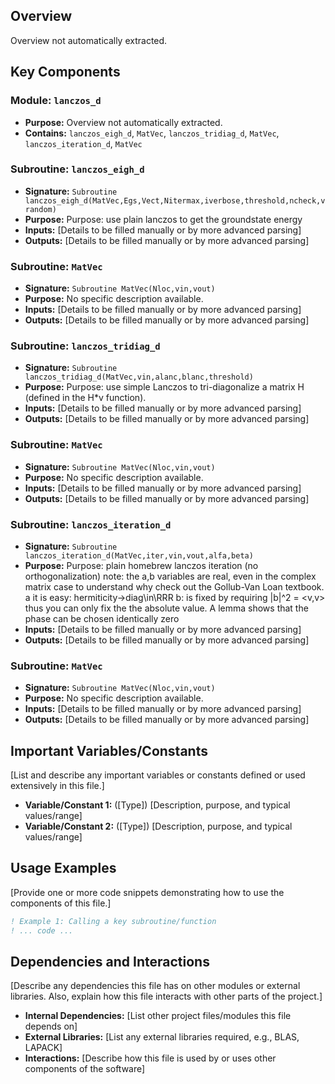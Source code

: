 ## Overview

Overview not automatically extracted.

## Key Components

### Module: `lanczos_d`
- **Purpose:** Overview not automatically extracted.
- **Contains:** `lanczos_eigh_d`, `MatVec`, `lanczos_tridiag_d`, `MatVec`, `lanczos_iteration_d`, `MatVec`

### Subroutine: `lanczos_eigh_d`
- **Signature:** `Subroutine lanczos_eigh_d(MatVec,Egs,Vect,Nitermax,iverbose,threshold,ncheck,vrandom)`
- **Purpose:** Purpose: use plain lanczos to get the groundstate energy
- **Inputs:** [Details to be filled manually or by more advanced parsing]
- **Outputs:** [Details to be filled manually or by more advanced parsing]

### Subroutine: `MatVec`
- **Signature:** `Subroutine MatVec(Nloc,vin,vout)`
- **Purpose:** No specific description available.
- **Inputs:** [Details to be filled manually or by more advanced parsing]
- **Outputs:** [Details to be filled manually or by more advanced parsing]

### Subroutine: `lanczos_tridiag_d`
- **Signature:** `Subroutine lanczos_tridiag_d(MatVec,vin,alanc,blanc,threshold)`
- **Purpose:** Purpose: use simple Lanczos to tri-diagonalize a matrix H (defined
  in the H*v function).
- **Inputs:** [Details to be filled manually or by more advanced parsing]
- **Outputs:** [Details to be filled manually or by more advanced parsing]

### Subroutine: `MatVec`
- **Signature:** `Subroutine MatVec(Nloc,vin,vout)`
- **Purpose:** No specific description available.
- **Inputs:** [Details to be filled manually or by more advanced parsing]
- **Outputs:** [Details to be filled manually or by more advanced parsing]

### Subroutine: `lanczos_iteration_d`
- **Signature:** `Subroutine lanczos_iteration_d(MatVec,iter,vin,vout,alfa,beta)`
- **Purpose:** Purpose: plain homebrew lanczos iteration (no orthogonalization)
  note: the a,b variables are real, even in the complex matrix case
  to understand why check out the Gollub-Van Loan textbook.
  a it is easy: hermiticity->diag\\in\\RRR
  b: is fixed by requiring |b|^2 = <v,v> thus you can only fix the
  the absolute value. A lemma shows that the phase can be chosen
  identically zero
- **Inputs:** [Details to be filled manually or by more advanced parsing]
- **Outputs:** [Details to be filled manually or by more advanced parsing]

### Subroutine: `MatVec`
- **Signature:** `Subroutine MatVec(Nloc,vin,vout)`
- **Purpose:** No specific description available.
- **Inputs:** [Details to be filled manually or by more advanced parsing]
- **Outputs:** [Details to be filled manually or by more advanced parsing]

## Important Variables/Constants

[List and describe any important variables or constants defined or used extensively in this file.]

- **Variable/Constant 1:** ([Type]) [Description, purpose, and typical values/range]
- **Variable/Constant 2:** ([Type]) [Description, purpose, and typical values/range]

## Usage Examples

[Provide one or more code snippets demonstrating how to use the components of this file.]

```fortran
! Example 1: Calling a key subroutine/function
! ... code ...
```

## Dependencies and Interactions

[Describe any dependencies this file has on other modules or external libraries. Also, explain how this file interacts with other parts of the project.]

- **Internal Dependencies:** [List other project files/modules this file depends on]
- **External Libraries:** [List any external libraries required, e.g., BLAS, LAPACK]
- **Interactions:** [Describe how this file is used by or uses other components of the software]
